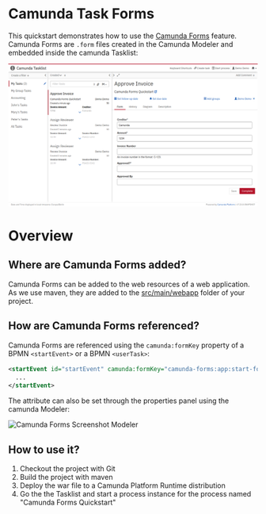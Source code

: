 # Camunda Task Forms

This quickstart demonstrates how to use the [Camunda Forms][5] feature. Camunda Forms are `.form` files created in the Camunda Modeler and embedded inside the camunda Tasklist:

![Camunda Forms Screenshot][1]

# Overview

## Where are Camunda Forms added?

Camunda Forms can be added to the web resources of a web application. As we use maven, they are added to the [src/main/webapp][4] folder of your project.

## How are Camunda Forms referenced?

Camunda Forms are referenced using the `camunda:formKey` property of a BPMN `<startEvent>` or a BPMN `<userTask>`:

```xml
<startEvent id="startEvent" camunda:formKey="camunda-forms:app:start-form.form" name="Invoice Received">
  ...
</startEvent>
```

The attribute can also be set through the properties panel using the camunda Modeler:

![Camunda Forms Screenshot Modeler][2]

## How to use it?

1. Checkout the project with Git
2. Build the project with maven
3. Deploy the war file to a Camunda Platform Runtime distribution
4. Go the the Tasklist and start a process instance for the process named "Camunda Forms Quickstart"

[1]: docs/screenshot.png
[2]: docs/screenshot-modeler.png
[3]: src/main/webapp/start-form.html
[4]: src/main/webapp
[5]: https://docs.camunda.org/manual/7.20/user-guide/task-forms/#camunda-task-forms
